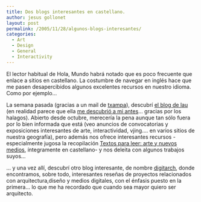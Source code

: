 ```yaml
---
title: Dos blogs interesantes en castellano.
author: jesus gollonet
layout: post
permalink: /2005/11/28/algunos-blogs-interesantes/
categories:
  - Art
  - Design
  - General
  - Interactivity
---
```

El lector habitual de Hola, Mundo habrá notado que es poco frecuente que enlace a sitios en castellano. La costumbre de navegar en inglés hace que me pasen desapercibidos algunos excelentes recursos en nuestro idioma. Como por ejemplo&#8230;

La semana pasada (gracias a un mail de [txampa][1]), descubrí [el blog de lau][2] (en realidad parece que ella [me descubrió a mi antes][3]&#8230; gracias por los halagos). Abierto desde octubre, merecería la pena aunque tan sólo fuera por lo bien informada que está (veo anuncios de convocatorias y exposiciones interesantes de arte, interactividad, vjing&#8230;. en varios sitios de nuestra geografía), pero además nos ofrece interesantes recursos -especialmente jugosa la recopilación [Textos para leer: arte y nuevos medios][4], íntegramente en castellano- y nos deleita con algunos trabajos suyos&#8230;

&#8230; y una vez allí, descubrí otro blog interesante, de nombre [digitarch][5], donde encontramos, sobre todo, interesantes reseñas de proyectos relacionados con arquitectura,diseño y medios digitales, con el énfasis puesto en la primera&#8230; lo que me ha recordado que cuando sea mayor quiero ser arquitecto.

 [1]: http://www.txampa.com
 [2]: http://www.lacoctelera.com/-_-lau "DISEÑO, ARTE Y NUEVOS MEDIOS"
 [3]: http://www.lacoctelera.com/-_-lau/post/2005/11/12/jesus-gollonet-blog-super-interesante-#c165111 "donde lau me saca los colores"
 [4]: http://www.lacoctelera.com/-_-lau/post/2005/11/02/textos-leer-arte-y-nuevos-medios "recopilación de textos sobre arte y nevos medios"
 [5]: http://www.lacoctelera.com/digitarch "Bitácora sobre arquitectura, diseño y medios digitales"